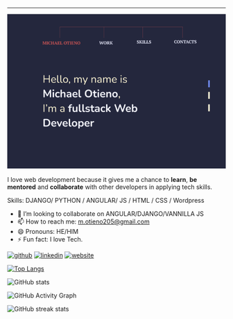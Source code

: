 <!--### Hi there 👋, I'm Michael Otieno-->
___

 [<img src="/port.png" alt="image">](https://github.com/Michael-Otieno)<!--insert portfolio link-->

<!--#### Software Engineer
I can help you solve a software problem, build a product or grow an existing product.-->
I love web development because it gives me a chance to **learn**, **be mentored** and **collaborate** with other developers in applying tech skills.

Skills: DJANGO/ PYTHON / ANGULAR/ JS / HTML / CSS / Wordpress


- 👯 I’m looking to collaborate on ANGULAR/DJANGO/VANNILLA JS 
- 📫 How to reach me: m.otieno205@gmail.com 
- 😄 Pronouns: HE/HIM 
- ⚡ Fun fact: I love Tech. 


[<img src='https://cdn.jsdelivr.net/npm/simple-icons@3.0.1/icons/github.svg' alt='github' height='40'>](https://github.com/Michael-Otieno)  [<img src='https://cdn.jsdelivr.net/npm/simple-icons@3.0.1/icons/linkedin.svg' alt='linkedin' height='40'>](https://www.linkedin.com/in/MichaelOtieno/)  [<img src='https://cdn.jsdelivr.net/npm/simple-icons@3.0.1/icons/icloud.svg' alt='website' height='40'>](https://michael-otieno.netlify.app/)  

[![Top Langs](https://github-readme-stats.vercel.app/api/top-langs/?username=Michael-Otieno&theme=radical)](https://github.com/anuraghazra/github-readme-stats)

![GitHub stats](https://github-readme-stats.vercel.app/api?username=Michael-Otieno&show_icons=true&theme=radical)  

![GitHub Activity Graph](https://activity-graph.herokuapp.com/graph?username=Michael-Otieno&theme=radical)  

![GitHub streak stats](https://github-readme-streak-stats.herokuapp.com/?user=Michael-Otieno&theme=radical)  



